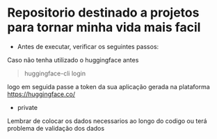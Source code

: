 # Repositorio destinado a projetos para tornar minha vida mais facil

- Antes de executar, verificar os seguintes passos:

Caso não tenha utilizado o huggingface antes

> huggingface-cli login

logo em seguida passe a token da sua aplicação gerada na plataforma https://huggingface.co/

- private

Lembrar de colocar os dados necessarios ao longo do codigo ou terá problema de validação dos dados